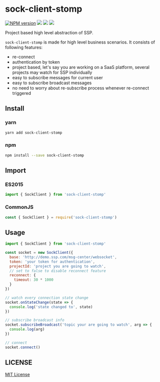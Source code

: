 # sock-client-stomp

[![NPM version][npm-image]][npm-url]
![][david-url]
![][dt-url]
![][license-url]

Project based high level abstraction of SSP.

`sock-client-stomp` is made for high level business scenarios. It consists of following features:

- re-connect
- authentication by token
- project based, let's say you are working on a SaaS platform, several projects may watch for SSP individually
- easy to subscribe messages for current user
- easy to subscribe broadcast messages
- no need to worry about re-subscribe process whenever re-connect triggered

## Install

### yarn

```bash
yarn add sock-client-stomp
```

### npm

```bash
npm install --save sock-client-stomp
```

## Import

### ES2015

```javascript
import { SockClient } from 'sock-client-stomp'
```

### CommonJS

```javascript
const { SockClient } = require('sock-client-stomp')
```

## Usage

```javascript
import { SockClient } from 'sock-client-stomp'

const socket = new SockClient({
  base: 'http://demo.ssp.com/msg-center/websocket',
  token: 'your token for authentication',
  projectId: 'project you are going to watch',
  // set to false to disable reconnect feature
  reconnect: {
    timeout: 30 * 1000
  }
})

// watch every connection state change
socket.onStateChange(state => {
  console.log('state changed to', state)
})

// subscribe broadcast info
socket.subscribeBroadcast('topic your are going to watch', arg => {
  console.log(arg)
})

// connect
socket.connect()
```

## LICENSE

[MIT License](https://raw.githubusercontent.com/DFocusFE/sock-client-stomp/master/LICENSE)

[npm-url]: https://npmjs.org/package/sock-client-stomp
[npm-image]: https://badge.fury.io/js/sock-client-stomp.png
[david-url]: https://david-dm.org/DFocusFE/sock-client-stomp.png
[dt-url]: https://img.shields.io/npm/dt/sock-client-stomp.svg
[license-url]: https://img.shields.io/npm/l/sock-client-stomp.svg
